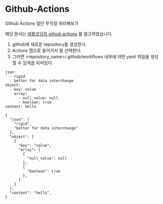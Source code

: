 # Github-Actions

Github Actions 일단 무작정 따라해보기 

해당 문서는 [생활코딩의 github actions](https://www.youtube.com/watch?v=uBOdEEzjxzE) 를 참고하였습니다. 

1. github에 새로운 repository를 생성한다.
2. Actions 탭으로 들어가서 <set up a workflow yourself>를 선택한다.
3. 그러면 <repository_name>/.github/workflows 내부에 어떤 yaml 파일을 생성할 수 있게끔 되어있다.

```
json: 
  - rigid
  - better for data interchange
object: 
  - key: value
    array:
      - null_value: null
      - boolean: true
content: hello  
```
  
```
{
  "json": [
    "rigid",
    "better for data interchange"
  ],
  "object": [
    {
      "key": "value",
      "array": [
        {
          "null_value": null
        },
        {
          "boolean": true
        },
      ]
    }
  ],
  "content": "hello",
}
```
